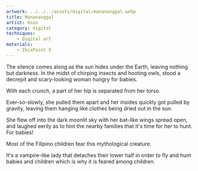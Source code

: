```yaml
---
artwork: ../../../assets/digital/manananggal.webp
title: Manananggal
artist: Uson
category: digital
techniques:
    - Digital art
materials:
    - IbixPaint X
---
```


The silence comes along as the sun hides under the Earth, leaving nothing but darkness. In the midst of chirping insects and hooting owls, stood a decrepit and scary-looking woman hungry for babies.

With each crunch, a part of her hip is separated from her torso.

Ever-so-slowly, she pulled them apart and her insides quickly got pulled by gravity, leaving them hanging like clothes being dried out in the sun.

She flew off into the dark moonlit sky with her bat-like wings spread open, and laughed eerily as to hint the nearby families that it's time for her to hunt. For babies!

Most of the Filipino children fear this mythological creature.

It's a vampire-like lady that detaches their lower half in order to fly and hunt babies and children which is why it is feared among children.
